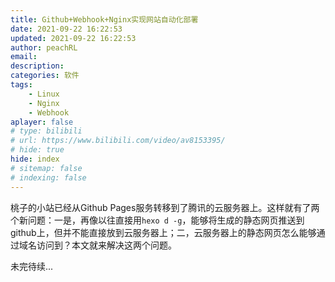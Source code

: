 ```yaml
---
title: Github+Webhook+Nginx实现网站自动化部署
date: 2021-09-22 16:22:53
updated: 2021-09-22 16:22:53
author: peachRL
email: 
description: 
categories: 软件
tags: 
	- Linux
	- Nginx
	- Webhook
aplayer: false
# type: bilibili
# url: https://www.bilibili.com/video/av8153395/
# hide: true
hide: index
# sitemap: false
# indexing: false
---
```


桃子的小站已经从Github Pages服务转移到了腾讯的云服务器上。这样就有了两个新问题：一是，再像以往直接用`hexo d -g`，能够将生成的静态网页推送到github上，但并不能直接放到云服务器上；二，云服务器上的静态网页怎么能够通过域名访问到？本文就来解决这两个问题。

<!-- more -->

未完待续...
